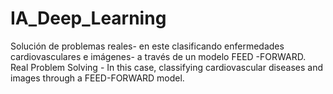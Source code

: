 # IA_Deep_Learning
Solución de problemas reales- en este clasificando enfermedades cardiovasculares e imágenes- a través de un modelo FEED -FORWARD.
Real Problem Solving - In this case, classifying cardiovascular diseases and images through a FEED-FORWARD model.
